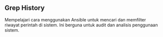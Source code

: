 ## Grep History

Mempelajari cara menggunakan Ansible untuk mencari dan memfilter riwayat perintah di sistem. Ini berguna untuk audit dan analisis penggunaan sistem.
